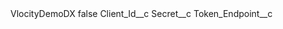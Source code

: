 <?xml version="1.0" encoding="UTF-8"?>
<CustomMetadata xmlns="http://soap.sforce.com/2006/04/metadata" xmlns:xsi="http://www.w3.org/2001/XMLSchema-instance">
    <label>VlocityDemoDX</label>
    <protected>false</protected>
    <values>
        <field>Client_Id__c</field>
        <value xsi:nil="true"/>
    </values>
    <values>
        <field>Secret__c</field>
        <value xsi:nil="true"/>
    </values>
    <values>
        <field>Token_Endpoint__c</field>
        <value xsi:nil="true"/>
    </values>
</CustomMetadata>
